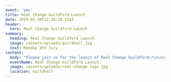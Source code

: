 ```yaml
---
event: 'yes'
title: Real Change Guildford Launch
date: 2019-05-30T12:28:34.154Z
header:
  hero: Real Change Guildford Launch
summary:
  heading: Real Change Guildford Launch
  image: /assets/uploads/guildhall.jpg
  text: Monday 8th July
content:
  body: "Please join us for the launch of Real Change Guildford\r\n\n\r\n\nMonday 8th July, 11.00am - 12.00pm\r\n\nThe Guildhall, High Street, Guildford\r\n\n\r\n\nCome along and find out more about this town wide initiative which aims to end homelessness in Guildford for good.\r\n\n\r\n\nMeet the people involved and hear about the ways in which the money raised will help those individuals who need a little support to get a roof over their heads.\r\n\n\r\n\nRefreshments will be provided.\r\n\n\r\n\nPlease RSVP by 1st July to Stephen.McKenzie@riverside.org.uk"
  eventName: Real Change Guildford Launch
  image: /assets/uploads/real-change-logo.jpg
  location: Guildhall
---
```


